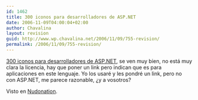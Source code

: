 ```yaml
---
id: 1462
title: 300 iconos para desarrolladores de ASP.NET
date: 2006-11-09T04:00:04+02:00
author: Chavalina
layout: revision
guid: http://www.wp.chavalina.net/2006/11/09/755-revision/
permalink: /2006/11/09/755-revision/
---
```

<a href="http://www.aspneticons.com/" target="_blank">300 iconos para desarrolladores de ASP.NET</a>, se ven muy bien, no est&aacute; muy clara la licencia, hay que poner un link pero indican que es para aplicaciones en este lenguaje. Yo los usar&eacute; y les pondr&eacute; un link, pero no con ASP.NET, me parece razonable, &iquest;y a vosotros?

Visto en <a href="http://www.nudonation.com/archivos/recursos/300_iconos_para_desarrolladores_de_aspnet.html" target="_blank">Nudonation</a>.